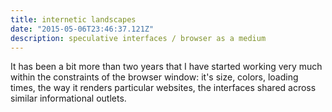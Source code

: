 ```yaml
---
title: internetic landscapes
date: "2015-05-06T23:46:37.121Z"
description: speculative interfaces / browser as a medium
---
```


It has been a bit more than two years that I have started working very much within the constraints of the browser window: it's size, colors, loading times, the way it renders particular websites, the interfaces shared across similar informational outlets.
